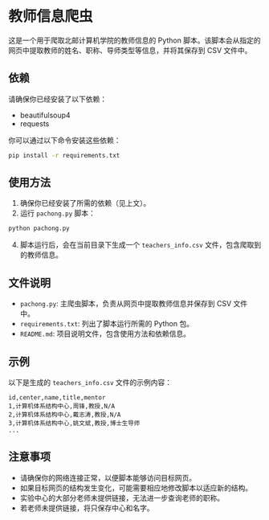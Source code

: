
# 教师信息爬虫

这是一个用于爬取北邮计算机学院的教师信息的 Python 脚本。该脚本会从指定的网页中提取教师的姓名、职称、导师类型等信息，并将其保存到 CSV 文件中。

## 依赖

请确保你已经安装了以下依赖：

- beautifulsoup4
- requests

你可以通过以下命令安装这些依赖：

```bash
pip install -r requirements.txt
```

## 使用方法

1. 确保你已经安装了所需的依赖（见上文）。
2. 运行 `pachong.py` 脚本：

```bash
python pachong.py
```

4. 脚本运行后，会在当前目录下生成一个 `teachers_info.csv` 文件，包含爬取到的教师信息。

## 文件说明

- `pachong.py`: 主爬虫脚本，负责从网页中提取教师信息并保存到 CSV 文件中。
- `requirements.txt`: 列出了脚本运行所需的 Python 包。
- `README.md`: 项目说明文件，包含使用方法和依赖信息。

## 示例

以下是生成的 `teachers_info.csv` 文件的示例内容：

```plaintext
id,center,name,title,mentor
1,计算机体系结构中心,周锋,教授,N/A
2,计算机体系结构中心,戴志涛,教授,N/A
3,计算机体系结构中心,姚文斌,教授,博士生导师
...
```

## 注意事项

- 请确保你的网络连接正常，以便脚本能够访问目标网页。
- 如果目标网页的结构发生变化，可能需要相应地修改脚本以适应新的结构。
- 实验中心的大部分老师未提供链接，无法进一步查询老师的职称。
- 若老师未提供链接，将只保存中心和名字。